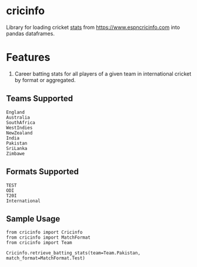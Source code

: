 # cricinfo

Library for loading cricket [stats](https://stats.espncricinfo.com/ci/engine/stats/index.html) from https://www.espncricinfo.com into pandas dataframes.

# Features

1. Career batting stats for all players of a given team in international cricket by format or aggregated.

## Teams Supported
```
England
Australia
SouthAfrica
WestIndies
NewZealand
India
Pakistan
SriLanka
Zimbawe
```

## Formats Supported
```
TEST
ODI
T20I
International
```

## Sample Usage
```
from cricinfo import Cricinfo
from cricinfo import MatchFormat
from cricinfo import Team

Cricinfo.retrieve_batting_stats(team=Team.Pakistan, match_format=MatchFormat.Test)
```